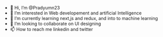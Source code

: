 - 👋 Hi, I’m @Pradyumn23
- 👀 I’m interested in Web developement and artificial Intelligence 
- 🌱 I’m currently learning next,js and redux, and into to machine learning
- 💞️ I’m looking to collaborate on UI designing
- 📫 How to reach me linkedin and twitter

<!---
Pradyumn23/Pradyumn23 is a ✨ special ✨ repository because its `README.md` (this file) appears on your GitHub profile.
You can click the Preview link to take a look at your changes.
--->
